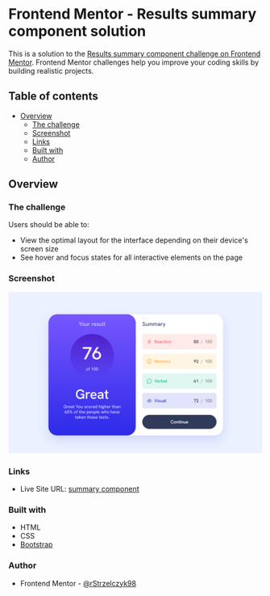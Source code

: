# Frontend Mentor - Results summary component solution

This is a solution to the [Results summary component challenge on Frontend Mentor](https://www.frontendmentor.io/challenges/results-summary-component-CE_K6s0maV). Frontend Mentor challenges help you improve your coding skills by building realistic projects.

## Table of contents

- [Overview](#overview)
  - [The challenge](#the-challenge)
  - [Screenshot](#screenshot)
  - [Links](#links)
  - [Built with](#built-with)
  - [Author](#author)

## Overview

### The challenge

Users should be able to:

- View the optimal layout for the interface depending on their device's screen size
- See hover and focus states for all interactive elements on the page

### Screenshot

![](./images/final.png)

### Links

- Live Site URL: [summary component](https://rstrzelczyk98.github.io/results-summary-component/)

### Built with

- HTML
- CSS
- [Bootstrap](https://getbootstrap.com/)

### Author

- Frontend Mentor - [@rStrzelczyk98](https://www.frontendmentor.io/profile/rStrzelczyk98)
